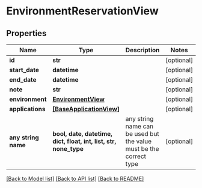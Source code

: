 # EnvironmentReservationView


## Properties
Name | Type | Description | Notes
------------ | ------------- | ------------- | -------------
**id** | **str** |  | [optional] 
**start_date** | **datetime** |  | [optional] 
**end_date** | **datetime** |  | [optional] 
**note** | **str** |  | [optional] 
**environment** | [**EnvironmentView**](EnvironmentView.md) |  | [optional] 
**applications** | [**[BaseApplicationView]**](BaseApplicationView.md) |  | [optional] 
**any string name** | **bool, date, datetime, dict, float, int, list, str, none_type** | any string name can be used but the value must be the correct type | [optional]

[[Back to Model list]](../README.md#documentation-for-models) [[Back to API list]](../README.md#documentation-for-api-endpoints) [[Back to README]](../README.md)


